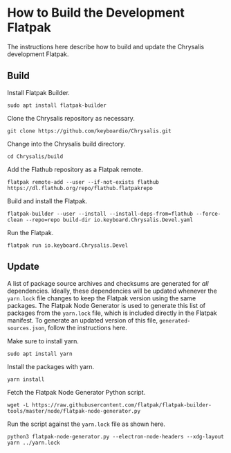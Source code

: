 # How to Build the Development Flatpak

The instructions here describe how to build and update the Chrysalis development Flatpak.

## Build

Install Flatpak Builder.

    sudo apt install flatpak-builder

Clone the Chrysalis repository as necessary.

    git clone https://github.com/keyboardio/Chrysalis.git

Change into the Chrysalis build directory.

    cd Chrysalis/build

Add the Flathub repository as a Flatpak remote.

    flatpak remote-add --user --if-not-exists flathub https://dl.flathub.org/repo/flathub.flatpakrepo

Build and install the Flatpak.

    flatpak-builder --user --install --install-deps-from=flathub --force-clean --repo=repo build-dir io.keyboard.Chrysalis.Devel.yaml

Run the Flatpak.

    flatpak run io.keyboard.Chrysalis.Devel

## Update

A list of package source archives and checksums are generated for *all* dependencies.
Ideally, these dependencies will be updated whenever the `yarn.lock` file changes to keep the Flatpak version using the same packages.
The Flatpak Node Generator is used to generate this list of packages from the `yarn.lock` file, which is included directly in the Flatpak manifest.
To generate an updated version of this file, `generated-sources.json`, follow the instructions here.

Make sure to install yarn.

    sudo apt install yarn

Install the packages with yarn.

    yarn install

Fetch the Flatpak Node Generator Python script.

    wget -L https://raw.githubusercontent.com/flatpak/flatpak-builder-tools/master/node/flatpak-node-generator.py

Run the script against the `yarn.lock` file as shown here.

    python3 flatpak-node-generator.py --electron-node-headers --xdg-layout yarn ../yarn.lock
